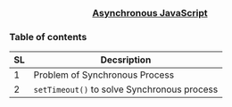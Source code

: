 
<!-- PROJECT LOGO -->
<br />
<p align="center">
    <h3 align="center"><a href="#">Asynchronous JavaScript</a></h3>
</p>

<!-- TABLE OF CONTENTS -->
### Table of contents
|  SL | Decsription         |
|----------|---------------------|
|1 | Problem of Synchronous Process |
|2 | ```setTimeout()``` to solve Synchronous process |
<br>

